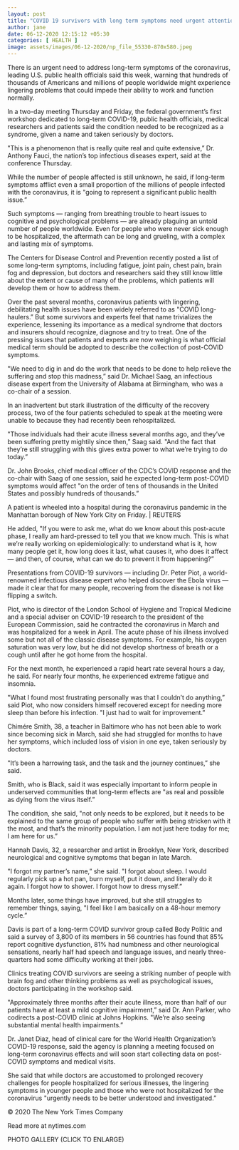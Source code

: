 ```yaml
---
layout: post
title: "COVID 19 survivors with long term symptoms need urgent attention experts say"
author: jane 
date: 06-12-2020 12:15:12 +05:30 
categories: [ HEALTH ] 
image: assets/images/06-12-2020/np_file_55330-870x580.jpeg
---
```

There is an urgent need to address long-term symptoms of the coronavirus, leading U.S. public health officials said this week, warning that hundreds of thousands of Americans and millions of people worldwide might experience lingering problems that could impede their ability to work and function normally.

In a two-day meeting Thursday and Friday, the federal government’s first workshop dedicated to long-term COVID-19, public health officials, medical researchers and patients said the condition needed to be recognized as a syndrome, given a name and taken seriously by doctors.

"This is a phenomenon that is really quite real and quite extensive,” Dr. Anthony Fauci, the nation’s top infectious diseases expert, said at the conference Thursday.

While the number of people affected is still unknown, he said, if long-term symptoms afflict even a small proportion of the millions of people infected with the coronavirus, it is "going to represent a significant public health issue.”

Such symptoms — ranging from breathing trouble to heart issues to cognitive and psychological problems — are already plaguing an untold number of people worldwide. Even for people who were never sick enough to be hospitalized, the aftermath can be long and grueling, with a complex and lasting mix of symptoms.

The Centers for Disease Control and Prevention recently posted a list of some long-term symptoms, including fatigue, joint pain, chest pain, brain fog and depression, but doctors and researchers said they still know little about the extent or cause of many of the problems, which patients will develop them or how to address them.

Over the past several months, coronavirus patients with lingering, debilitating health issues have been widely referred to as "COVID long-haulers.” But some survivors and experts feel that name trivializes the experience, lessening its importance as a medical syndrome that doctors and insurers should recognize, diagnose and try to treat. One of the pressing issues that patients and experts are now weighing is what official medical term should be adopted to describe the collection of post-COVID symptoms.

"We need to dig in and do the work that needs to be done to help relieve the suffering and stop this madness,” said Dr. Michael Saag, an infectious disease expert from the University of Alabama at Birmingham, who was a co-chair of a session.

In an inadvertent but stark illustration of the difficulty of the recovery process, two of the four patients scheduled to speak at the meeting were unable to because they had recently been rehospitalized.

"Those individuals had their acute illness several months ago, and they’ve been suffering pretty mightily since then,” Saag said. "And the fact that they’re still struggling with this gives extra power to what we’re trying to do today.”

Dr. John Brooks, chief medical officer of the CDC’s COVID response and the co-chair with Saag of one session, said he expected long-term post-COVID symptoms would affect "on the order of tens of thousands in the United States and possibly hundreds of thousands.”

A patient is wheeled into a hospital during the coronavirus pandemic in the Manhattan borough of New York City on Friday. | REUTERS

He added, "If you were to ask me, what do we know about this post-acute phase, I really am hard-pressed to tell you that we know much. This is what we’re really working on epidemiologically: to understand what is it, how many people get it, how long does it last, what causes it, who does it affect — and then, of course, what can we do to prevent it from happening?”

Presentations from COVID-19 survivors — including Dr. Peter Piot, a world-renowned infectious disease expert who helped discover the Ebola virus — made it clear that for many people, recovering from the disease is not like flipping a switch.

Piot, who is director of the London School of Hygiene and Tropical Medicine and a special adviser on COVID-19 research to the president of the European Commission, said he contracted the coronavirus in March and was hospitalized for a week in April. The acute phase of his illness involved some but not all of the classic disease symptoms. For example, his oxygen saturation was very low, but he did not develop shortness of breath or a cough until after he got home from the hospital.

For the next month, he experienced a rapid heart rate several hours a day, he said. For nearly four months, he experienced extreme fatigue and insomnia.

"What I found most frustrating personally was that I couldn’t do anything,” said Piot, who now considers himself recovered except for needing more sleep than before his infection. "I just had to wait for improvement.”

Chimére Smith, 38, a teacher in Baltimore who has not been able to work since becoming sick in March, said she had struggled for months to have her symptoms, which included loss of vision in one eye, taken seriously by doctors.

"It’s been a harrowing task, and the task and the journey continues,” she said.

Smith, who is Black, said it was especially important to inform people in underserved communities that long-term effects are "as real and possible as dying from the virus itself.”

The condition, she said, "not only needs to be explored, but it needs to be explained to the same group of people who suffer with being stricken with it the most, and that’s the minority population. I am not just here today for me; I am here for us.”

Hannah Davis, 32, a researcher and artist in Brooklyn, New York, described neurological and cognitive symptoms that began in late March.

"I forgot my partner’s name,” she said. "I forgot about sleep. I would regularly pick up a hot pan, burn myself, put it down, and literally do it again. I forgot how to shower. I forgot how to dress myself.”

Months later, some things have improved, but she still struggles to remember things, saying, "I feel like I am basically on a 48-hour memory cycle.”

Davis is part of a long-term COVID survivor group called Body Politic and said a survey of 3,800 of its members in 56 countries has found that 85% report cognitive dysfunction, 81% had numbness and other neurological sensations, nearly half had speech and language issues, and nearly three-quarters had some difficulty working at their jobs.

Clinics treating COVID survivors are seeing a striking number of people with brain fog and other thinking problems as well as psychological issues, doctors participating in the workshop said.

"Approximately three months after their acute illness, more than half of our patients have at least a mild cognitive impairment,” said Dr. Ann Parker, who codirects a post-COVID clinic at Johns Hopkins. "We’re also seeing substantial mental health impairments.”

Dr. Janet Diaz, head of clinical care for the World Health Organization’s COVID-19 response, said the agency is planning a meeting focused on long-term coronavirus effects and will soon start collecting data on post-COVID symptoms and medical visits.

She said that while doctors are accustomed to prolonged recovery challenges for people hospitalized for serious illnesses, the lingering symptoms in younger people and those who were not hospitalized for the coronavirus "urgently needs to be better understood and investigated.”

© 2020 The New York Times Company

Read more at nytimes.com

PHOTO GALLERY (CLICK TO ENLARGE)

